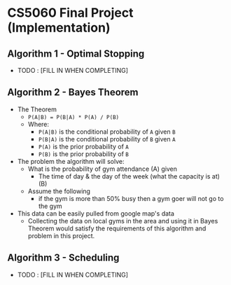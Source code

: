 # CS5060 Final Project (Implementation)

## Algorithm 1 - Optimal Stopping
*   TODO : [FILL IN WHEN COMPLETING]

## Algorithm 2 - Bayes Theorem
*   The Theorem
    *   `P(A|B) = P(B|A) * P(A) / P(B)`
    *   Where:
        *   `P(A|B)` is the conditional probability of `A` given `B`
        *   `P(B|A)` is the conditional probability of `B` given `A`
        *   `P(A)` is the prior probability of `A`
        *   `P(B)` is the prior probability of `B`
*   The problem the algorithm will solve:
    *   What is the probability of gym attendance (A) given
        *   The time of day & the day of the week (what the capacity is at) (B)
    *   Assume the following
        *   if the gym is more than 50% busy then a gym goer will not go to the gym
*   This data can be easily pulled from google map's data
    *   Collecting the data on local gyms in the area and using it in Bayes Theorem would satisfy the requirements of this algorithm and problem in this project.

## Algorithm 3 - Scheduling
*   TODO : [FILL IN WHEN COMPLETING] 